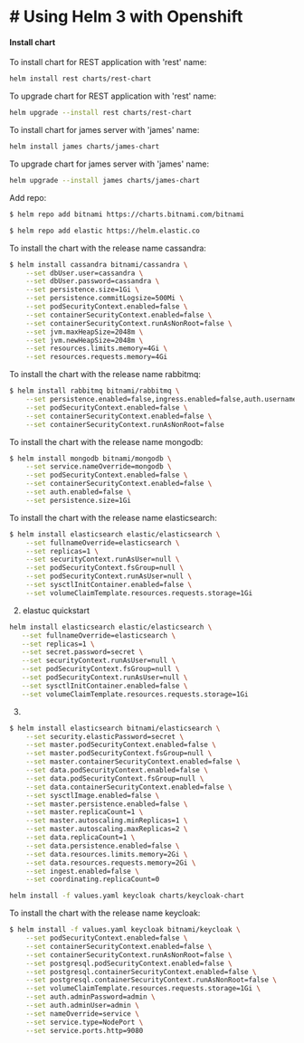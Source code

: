 # # Using Helm 3 with Openshift

#### Install chart

To install chart for REST application with 'rest' name:
```bash
helm install rest charts/rest-chart
```
To upgrade chart for REST application with 'rest' name:
```bash
helm upgrade --install rest charts/rest-chart
```
To install chart for james server with 'james' name:
```bash
helm install james charts/james-chart
```
To upgrade chart for james server with 'james' name:
```bash
helm upgrade --install james charts/james-chart
```

Add repo:
```bash
$ helm repo add bitnami https://charts.bitnami.com/bitnami
```
```bash
$ helm repo add elastic https://helm.elastic.co
```


To install the chart with the release name cassandra:
```bash
$ helm install cassandra bitnami/cassandra \
    --set dbUser.user=cassandra \
    --set dbUser.password=cassandra \
    --set persistence.size=1Gi \
    --set persistence.commitLogsize=500Mi \
    --set podSecurityContext.enabled=false \
    --set containerSecurityContext.enabled=false \
    --set containerSecurityContext.runAsNonRoot=false \
    --set jvm.maxHeapSize=2048m \
    --set jvm.newHeapSize=2048m \
    --set resources.limits.memory=4Gi \
    --set resources.requests.memory=4Gi
```
To install the chart with the release name rabbitmq:
```bash
$ helm install rabbitmq bitnami/rabbitmq \
    --set persistence.enabled=false,ingress.enabled=false,auth.username=guest,auth.password=guest \
    --set podSecurityContext.enabled=false \
    --set containerSecurityContext.enabled=false \
    --set containerSecurityContext.runAsNonRoot=false
```

To install the chart with the release name mongodb:
```bash
$ helm install mongodb bitnami/mongodb \
    --set service.nameOverride=mongodb \
    --set podSecurityContext.enabled=false \
    --set containerSecurityContext.enabled=false \
    --set auth.enabled=false \
    --set persistence.size=1Gi
```
To install the chart with the release name elasticsearch:
```bash
$ helm install elasticsearch elastic/elasticsearch \
    --set fullnameOverride=elasticsearch \
    --set replicas=1 \
    --set securityContext.runAsUser=null \
    --set podSecurityContext.fsGroup=null \
    --set podSecurityContext.runAsUser=null \
    --set sysctlInitContainer.enabled=false \
    --set volumeClaimTemplate.resources.requests.storage=1Gi
```
2. elastuc quickstart
```bash
helm install elasticsearch elastic/elasticsearch \
   --set fullnameOverride=elasticsearch \
   --set replicas=1 \
   --set secret.password=secret \
   --set securityContext.runAsUser=null \
   --set podSecurityContext.fsGroup=null \
   --set podSecurityContext.runAsUser=null \
   --set sysctlInitContainer.enabled=false \
   --set volumeClaimTemplate.resources.requests.storage=1Gi
```
3.
```bash
$ helm install elasticsearch bitnami/elasticsearch \
    --set security.elasticPassword=secret \
    --set master.podSecurityContext.enabled=false \
    --set master.podSecurityContext.fsGroup=null \
    --set master.containerSecurityContext.enabled=false \
    --set data.podSecurityContext.enabled=false \
    --set data.podSecurityContext.fsGroup=null \
    --set data.containerSecurityContext.enabled=false \
    --set sysctlImage.enabled=false \
    --set master.persistence.enabled=false \
    --set master.replicaCount=1 \
    --set master.autoscaling.minReplicas=1 \
    --set master.autoscaling.maxReplicas=2 \
    --set data.replicaCount=1 \
    --set data.persistence.enabled=false \
    --set data.resources.limits.memory=2Gi \
    --set data.resources.requests.memory=2Gi \
    --set ingest.enabled=false \
    --set coordinating.replicaCount=0
```

```bash
helm install -f values.yaml keycloak charts/keycloak-chart
```
To install the chart with the release name keycloak:
```bash
$ helm install -f values.yaml keycloak bitnami/keycloak \
    --set podSecurityContext.enabled=false \
    --set containerSecurityContext.enabled=false \
    --set containerSecurityContext.runAsNonRoot=false \
    --set postgresql.podSecurityContext.enabled=false \
    --set postgresql.containerSecurityContext.enabled=false \
    --set postgresql.containerSecurityContext.runAsNonRoot=false \
    --set volumeClaimTemplate.resources.requests.storage=1Gi \
    --set auth.adminPassword=admin \
    --set auth.adminUser=admin \
    --set nameOverride=service \
    --set service.type=NodePort \
    --set service.ports.http=9080
```